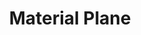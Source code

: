 ---
banner: /static/Material Plane.png
date created: Monday, December 11th 2023, 5:52:36 pm
date modified: Monday, December 18th 2023, 1:06:39 pm
eleventyNavigation:
  key: Material Plane
  parent: Worldbuilding
herocolor0: 214
herocolor1: 206
herocolor2: 180
layout: base.njk
parentpath: "src/garden\\\U0001F310Worldbuilding/Worldbuilding.md"
path: /garden%5C%F0%9F%8C%90Worldbuilding%5CMaterial%20Plane/
plane: Material Plane
title: Material Plane
---